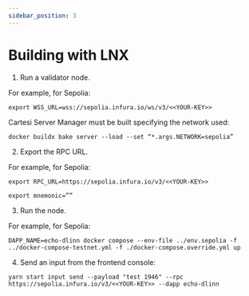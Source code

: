 ```yaml
---
sidebar_position: 3
---
```


# Building with LNX


1. Run a validator node.

For example, for Sepolia:

```shell
export WSS_URL=wss://sepolia.infura.io/ws/v3/<<YOUR-KEY>>
```

Cartesi Server Manager must be built specifying the network used:

```shell
docker buildx bake server --load --set “*.args.NETWORK=sepolia”
```


2. Export the RPC URL.

For example, for Sepolia:


```shell
export RPC_URL=https://sepolia.infura.io/v3/<<YOUR-KEY>>
```

```shell
export mnemonic=””
```

3. Run the node.

For example, for Sepolia:


```shell
DAPP_NAME=echo-dlinn docker compose --env-file ../env.sepolia -f ../docker-compose-testnet.yml -f ./docker-compose.override.yml up
```

4. Send an input from the frontend console:

```shell
yarn start input send --payload "test 1946" --rpc https://sepolia.infura.io/v3/<<YOUR-KEY>> --dapp echo-dlinn
```
